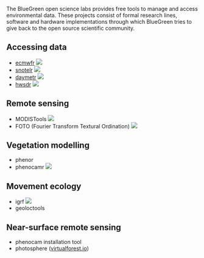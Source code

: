 The BlueGreen open science labs provides free tools to manage and access environmental data. These projects consist of formal research lines, software and hardware implementations through which BlueGreen tries to give back to the open source scientific community.

## Accessing data

- [ecmwfr](https://github.com/bluegreen-labs/ecmwfr)  ![](https://cranlogs.r-pkg.org/badges/grand-total/ecmwfr)
- [snotelr](https://github.com/bluegreen-labs/snotelr) ![](https://cranlogs.r-pkg.org/badges/grand-total/snotelr)
- [daymetr](https://github.com/bluegreen-labs/daymetr) ![](https://cranlogs.r-pkg.org/badges/grand-total/daymetr)
- [hwsdr](https://github.com/bluegreen-labs/hwsdr)    ![](https://cranlogs.r-pkg.org/badges/grand-total/hwsdr)

## Remote sensing

- MODISTools ![](https://cranlogs.r-pkg.org/badges/grand-total/MODISTools)
- FOTO (Fourier Transform Textural Ordination) ![](https://cranlogs.r-pkg.org/badges/grand-total/FOTO)

## Vegetation modelling

- phenor
- phenocamr ![](https://cranlogs.r-pkg.org/badges/grand-total/phenocamr)

## Movement ecology

- igrf ![](https://cranlogs.r-pkg.org/badges/grand-total/igrf)
- geoloctools

## Near-surface remote sensing

- phenocam installation tool
- photosphere ([virtualforest.io](virtualforest.io))



